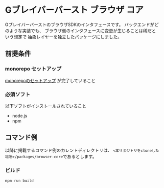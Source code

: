 # Gブレイバーバースト ブラウザ コア

GブレイバーバーストのブラウザSDKのインタフェースです。
バックエンドがどのような実装でも、
ブラウザ側のインタフェースに変更が生じることは稀だという想定で
抽象レイヤーを独立したパッケージにしました。

## 前提条件
### monorepo セットアップ
[monorepoのセットアップ](../../Readme.md) が完了していること

### 必須ソフト
以下ソフトがインストールされていること

* node.js
* npm

## コマンド例
以降に掲載するコマンド例のカレントディレクトリは、
```<本リポジトリをcloneした場所>/packages/browser-core```であるとします。

### ビルド
```shell
npm run build
```